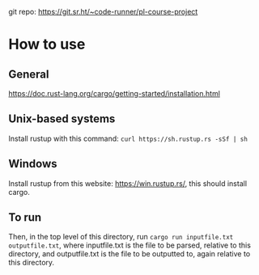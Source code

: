 git repo:
<https://git.sr.ht/~code-runner/pl-course-project>

# How to use

## General

<https://doc.rust-lang.org/cargo/getting-started/installation.html>

## Unix-based systems

Install rustup with this command: `curl https://sh.rustup.rs -sSf | sh`

## Windows

Install rustup from this website: <https://win.rustup.rs/>, this should
install cargo.

## To run

Then, in the top level of this directory, run
`cargo run inputfile.txt outputfile.txt`, where inputfile.txt is the
file to be parsed, relative to this directory, and outputfile.txt is the
file to be outputted to, again relative to this directory.
